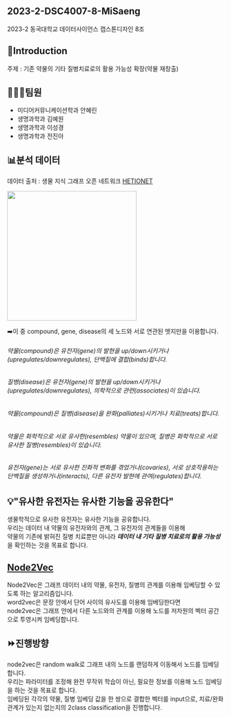 ## 2023-2-DSC4007-8-MiSaeng
2023-2 동국대학교 데이터사이언스 캡스톤디자인 8조 

## 💊Introduction
주제 : 기존 약물의 기타 질병치료로의 활용 가능성 확장(약물 재창출)

## 👩🏻‍💻팀원
- 미디어커뮤니케이션학과 안혜린
- 생명과학과 김예원
- 생명과학과 이성경
- 생명과학과 전진아

## 📊분석 데이터
데이터 출처 : 생물 지식 그래프 오픈 네트워크 [HETIONET](https://github.com/hetio/hetionet)

<img src= "https://het.io/about/metagraph.png" width = 300>

➡️이 중 compound, gene, disease의 세 노드와 서로 연관된 엣지만을 이용합니다.

###### 약물(compound)은 유전자(gene)의 발현을 up/down시키거나(upregulates/downregulates), 단백질에 결합(binds)합니다.

###### 질병(disease)은 유전자(gene)의 발현을 up/down시키거나(upregulates/downregulates), 의학적으로 관련(associates)이 있습니다.

###### 약물(compound)은 질병(disease)을 완화(palliates)시키거나 치료(treats)합니다.

###### 약물은 화학적으로 서로 유사한(resembles) 약물이 있으며, 질병은 화학적으로 서로 유사한 질병(resembles)이 있습니다.

###### 유전자(gene)는 서로 유사한 진화적 변화를 겪었거나(covaries), 서로 상호작용하는 단백질을 생성하거나(interacts), 다른 유전자 발현에 관여(regulates)합니다.


## 💡"유사한 유전자는 유사한 기능을 공유한다"
생물학적으로 유사한 유전자는 유사한 기능을 공유합니다.  
우리는 데이터 내 약물의 유전자와의 관계, 그 유전자의 관계들을 이용해  
약물의 기존에 밝혀진 질병 치료뿐만 아니라 ***데이터 내 기타 질병 치료로의 활용 가능성***을 확인하는 것을 목표로 합니다.


## [Node2Vec](https://github.com/aditya-grover/node2vec)
Node2Vec은 그래프 데이터 내의 약물, 유전자, 질병의 관계를 이용해 임베딩할 수 있도록 하는 알고리즘입니다.  
word2vec은 문장 안에서 단어 사이의 유사도를 이용해 임베딩한다면  
node2vec은 그래프 안에서 다른 노드와의 관계를 이용해 노드를 저차원의 벡터 공간으로 투영시켜 임베딩합니다.

## ⏩진행방향
node2vec은 random walk로 그래프 내의 노드를 랜덤하게 이동해서 노드를 임베딩합니다.  
우리는 파라미터를 조정해 완전 무작위 학습이 아닌, 필요한 정보를 이용해 노드 임베딩을 하는 것을 목표로 합니다.  
임베딩된 각각의 약물, 질병 임베딩 값을 한 쌍으로 결합한 벡터를 input으로, 치료/완화 관계가 있는지 없는지의 2class classification을 진행합니다.





